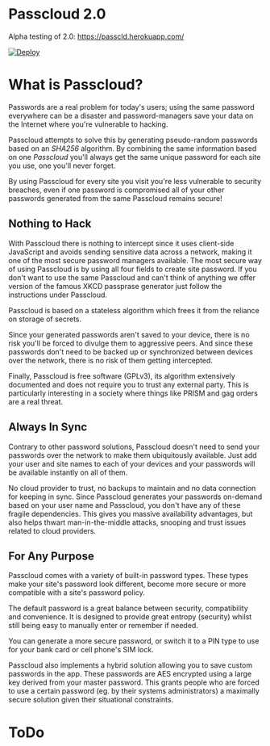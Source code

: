 # Passcloud 2.0

Alpha testing of 2.0: https://passcld.herokuapp.com/

[![Deploy](https://www.herokucdn.com/deploy/button.png)](https://heroku.com/deploy?template=https://github.com/spencerthayer/Passcloud)

# What is Passcloud?

Passwords are a real problem for today's users; using the same password everywhere can be a disaster and password-managers save your data on the Internet where you're vulnerable to hacking.

Passcloud attempts to solve this by generating pseudo-random passwords based on an *SHA256* algorithm. By combining the same information based on one *Passcloud* you'll always get the same unique password for each site you use, one you'll never forget.

By using Passcloud for every site you visit you're less vulnerable to security breaches, even if one password is compromised all of your other passwords generated from the same Passcloud remains secure!

## Nothing to Hack

With Passcloud there is nothing to intercept since it uses client-side JavaScript and avoids sending sensitive data across a network, making it one of the most secure password managers available. The most secure way of using Passcloud is by using all four fields to create site password. If you don't want to use the same Passcloud and can't think of anything we offer version of the famous XKCD passprase generator just follow the instructions under Passcloud.

Passcloud is based on a stateless algorithm which frees it from the reliance on storage of secrets.

Since your generated passwords aren't saved to your device, there is no risk you'll be forced to divulge them to aggressive peers. And since these passwords don't need to be backed up or synchronized between devices over the network, there is no risk of them getting intercepted.

Finally, Passcloud is free software (GPLv3), its algorithm extensively documented and does not require you to trust any external party. This is particularly interesting in a society where things like PRISM and gag orders are a real threat.

## Always In Sync

Contrary to other password solutions, Passcloud doesn't need to send your passwords over the network to make them ubiquitously available. Just add your user and site names to each of your devices and your passwords will be available instantly on all of them.

No cloud provider to trust, no backups to maintain and no data connection for keeping in sync. Since Passcloud generates your passwords on-demand based on your user name and Passcloud, you don't have any of these fragile dependencies. This gives you massive availability advantages, but also helps thwart man-in-the-middle attacks, snooping and trust issues related to cloud providers.

## For Any Purpose

Passcloud comes with a variety of built-in password types. These types make your site's password look different, become more secure or more compatible with a site's password policy.

The default password is a great balance between security, compatibility and convenience. It is designed to provide great entropy (security) whilst still being easy to manually enter or remember if needed.

You can generate a more secure password, or switch it to a PIN type to use for your bank card or cell phone's SIM lock.

Passcloud also implements a hybrid solution allowing you to save custom passwords in the app. These passwords are AES encrypted using a large key derived from your master password. This grants people who are forced to use a certain password (eg. by their systems administrators) a maximally secure solution given their situational constraints.

# ToDo

